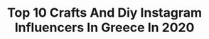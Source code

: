 ---
title: Top 10 Crafts And Diy Instagram Influencers In Greece In 2020
description: >-
  Find top crafts and diy Instagram influencers in Greece in 2020. Most popular hashtags: #giveaway #staysafe #dream #nature.
platform: Instagram
profiles:
  - username: "mommyjammi.gr"
    fullname: >-
      MommyJammi.gr® ᗰᗩᖇY ᒪIOᗪOᑌ
    location: "Greece"
    followers: 20720
    engagement: 282
    commentsToLikes: 0.425818
    id: ckap4zsri9jpy0i78gwa329so
    verified: false
    hashtags: "#mothersday, #tv, #contest, #mylove"
  - username: "shabbymommy"
    fullname: >-
      ⋒ Maria ⋒
    location: "Greece"
    followers: 18121
    engagement: 692
    commentsToLikes: 0.485345
    id: ck8tdi2733e860j78vwhkb79q
    verified: false
    hashtags: "#easterwreath, #crafting, #emotions, #mysunshinegr"
  - username: "lydiadeliaki"
    fullname: >-
      Lydia Deliaki
    location: "Greece"
    followers: 21136
    engagement: 1029
    commentsToLikes: 1.066272
    id: ck5zxygqu8way0i14hivgphmr
    verified: false
    hashtags: "#coffeetimes, #instaphoto, #wreathmaker, #bodycare"
  - username: "bewildbrother"
    fullname: >-
      - BEWILD BROTHER -
    location: "Greece"
    followers: 7368
    engagement: 894
    commentsToLikes: 0.027383
    id: ck0vzj89y9dkz0i197qvw35kz
    verified: false
    hashtags: "#normajean, #death, #ferdelance, #animation"
  - username: "sissychristidou"
    fullname: >-
      Sissy
    location: "Greece"
    followers: 785319
    engagement: 573
    commentsToLikes: 0.004256
    id: ck0w1rw69ktop0i19hef4fpwj
    verified: true
    hashtags: "#jhumpalahiri, #readsoyoucanbreath, #staytuned, #friends"
  - username: "gastronomos_"
    fullname: >-
      Γαστρονόμος
    location: "Greece"
    followers: 32897
    engagement: 163
    commentsToLikes: 0.005483
    id: ck55lli9z1um10i11ayuzkkxi
    verified: false
    hashtags: "#sauce, #lasagna, #becreative, #saverestaurants"
  - username: "vicky_ath"
    fullname: >-
      Vicky • Micropreemie mom
    location: "Greece"
    followers: 6960
    engagement: 853
    commentsToLikes: 0.600440
    id: ck5znqawuoymt0i14b1hu1cw7
    verified: false
    hashtags: "#playandlearn, #jackrussellfan, #momguilt, #pasxastospiti"
  - username: "alexiazaradouka"
    fullname: >-
      Alexia Zaradouka
    location: "Greece"
    followers: 36304
    engagement: 319
    commentsToLikes: 0.341647
    id: ck0twck3jew3t0i19hp4vee2e
    verified: false
    hashtags: "#relax, #catsofinstagram, #braidstyles, #weleda"
  - username: "keyifliyim"
    fullname: >-
      Miray & Tolga | Travel•Inspire
    location: "Greece"
    followers: 170333
    engagement: 254
    commentsToLikes: 0.015925
    id: ck0vz8tsy7vtk0i194oxlddt5
    verified: false
    hashtags: "#snowboard, #beach, #fusion, #arzumokka"
  - username: "chamidu_udana"
    fullname: >-
      𝕮𝖍𝖆𝖒𝖎𝖉𝖚 𝖀𝖉𝖆𝖓𝖆
    location: "Greece"
    followers: 10036
    engagement: 866
    commentsToLikes: 0.026195
    id: ck5hmh36jlxv40i11l94glx1a
    verified: false
    hashtags: "#activewear, #lordoflords, #fitnesswear, #travelblogger"
---